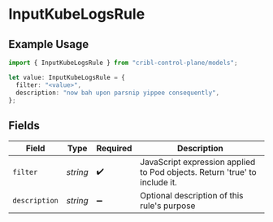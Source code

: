 # InputKubeLogsRule

## Example Usage

```typescript
import { InputKubeLogsRule } from "cribl-control-plane/models";

let value: InputKubeLogsRule = {
  filter: "<value>",
  description: "now bah upon parsnip yippee consequently",
};
```

## Fields

| Field                                                                      | Type                                                                       | Required                                                                   | Description                                                                |
| -------------------------------------------------------------------------- | -------------------------------------------------------------------------- | -------------------------------------------------------------------------- | -------------------------------------------------------------------------- |
| `filter`                                                                   | *string*                                                                   | :heavy_check_mark:                                                         | JavaScript expression applied to Pod objects. Return 'true' to include it. |
| `description`                                                              | *string*                                                                   | :heavy_minus_sign:                                                         | Optional description of this rule's purpose                                |